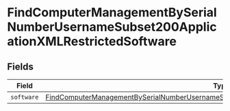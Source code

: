 # FindComputerManagementBySerialNumberUsernameSubset200ApplicationXMLRestrictedSoftware


## Fields

| Field                                                                                                                                                                                                                     | Type                                                                                                                                                                                                                      | Required                                                                                                                                                                                                                  | Description                                                                                                                                                                                                               |
| ------------------------------------------------------------------------------------------------------------------------------------------------------------------------------------------------------------------------- | ------------------------------------------------------------------------------------------------------------------------------------------------------------------------------------------------------------------------- | ------------------------------------------------------------------------------------------------------------------------------------------------------------------------------------------------------------------------- | ------------------------------------------------------------------------------------------------------------------------------------------------------------------------------------------------------------------------- |
| `software`                                                                                                                                                                                                                | [FindComputerManagementBySerialNumberUsernameSubset200ApplicationXMLRestrictedSoftwareSoftware](../../models/operations/findcomputermanagementbyserialnumberusernamesubset200applicationxmlrestrictedsoftwaresoftware.md) | :heavy_minus_sign:                                                                                                                                                                                                        | N/A                                                                                                                                                                                                                       |